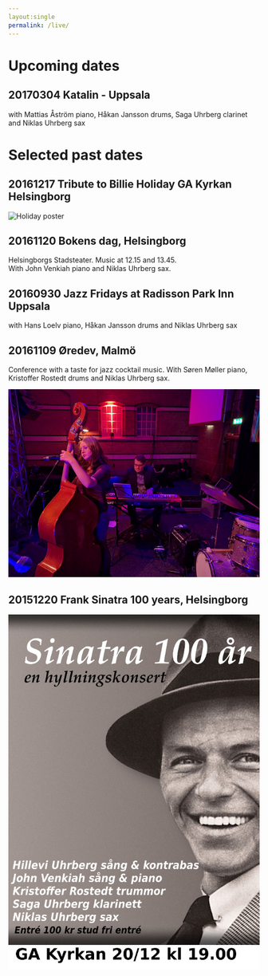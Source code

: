 ```yaml
---
layout:single
permalink: /live/
---
```


# Upcoming dates


## 20170304 Katalin - Uppsala 

with Mattias Åström piano, Håkan Jansson drums, Saga Uhrberg clarinet and Niklas Uhrberg sax



# Selected past dates

## 20161217 Tribute to Billie Holiday GA Kyrkan Helsingborg


![Holiday poster](/images/affisch-hillevi-medium-färg.jpg "I'll Be Seeing You")


## 20161120 Bokens dag, Helsingborg
Helsingborgs Stadsteater. Music at 12.15 and 13.45. <br> 
With John Venkiah piano and Niklas Uhrberg sax.



## 20160930 Jazz Fridays at Radisson Park Inn Uppsala 

with Hans Loelv piano, Håkan Jansson drums and Niklas Uhrberg sax


## 20161109 Øredev, Malmö
Conference with a taste for jazz cocktail music. With Søren Møller piano, Kristoffer Rostedt drums and Niklas Uhrberg sax.

![oredev](/images/oredev2016.jpg "Øredev 2016")


## 20151220 Frank Sinatra 100 years, Helsingborg

![Sinatra poster](/images/poster0-saga-medium.jpg "Sinatra 100 years")


